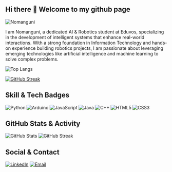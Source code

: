 ## Hi there 👋 Welcome to my github page 

![Nomanguni](./Nomah)

I am Nomanguni, a dedicated AI & Robotics student at Eduvos, specializing in the development of intelligent systems that enhance real-world interactions. With a strong foundation in Information Technology and hands-on experience building robotics projects, I am passionate about leveraging emerging technologies like artificial intelligence and machine learning to solve complex problems.

![Top Langs](https://github-readme-stats.vercel.app/api/top-langs/?username=nomahk25&layout=compact&theme=radical)

[![GitHub Streak](https://github-readme-streak-stats.herokuapp.com?user=nomahk25&theme=radical)](https://git.io/streak-stats)

## Skill & Tech Badges  

![Python](https://img.shields.io/badge/Python-3776AB?style=flat&logo=python&logoColor=white)
![Arduino](https://img.shields.io/badge/Arduino-00979D?style=flat&logo=arduino&logoColor=white)
![JavaScript](https://img.shields.io/badge/JavaScript-F7DF1E?style=flat&logo=javascript&logoColor=black)
![Java](https://img.shields.io/badge/Java-007396?style=flat&logo=java&logoColor=white)
![C++](https://img.shields.io/badge/C++-00599C?style=flat&logo=c%2B%2B&logoColor=white)
![HTML5](https://img.shields.io/badge/HTML5-E34F26?style=flat&logo=html5&logoColor=white)
![CSS3](https://img.shields.io/badge/CSS3-1572B6?style=flat&logo=css3&logoColor=white)


## GitHub Stats & Activity  

![GitHub Stats](https://github-readme-stats.vercel.app/api?username=nomahk25&show_icons=true&theme=radical)
![GitHub Streak](https://github-readme-streak-stats.herokuapp.com?user=nomahk25&theme=radical)

## Social & Contact  

[![LinkedIn](https://img.shields.io/badge/LinkedIn-0A66C2?style=flat&logo=linkedin&logoColor=white)](https://www.linkedin.com/in/nomah-khumalo-291a5934b?utm_source=share&utm_campaign=share_via&utm_content=profile&utm_medium=android_app)
[![Email](https://img.shields.io/badge/Email-D14836?style=flat&logo=gmail&logoColor=white)](mailto:nomangunik25@gmail.com)
